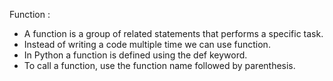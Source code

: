 Function :

* A function is a group of related statements that performs a specific task.
* Instead of writing a code multiple time we can use function.
* In Python a function is defined using the def keyword.
* To call a function, use the function name followed by parenthesis.
